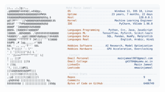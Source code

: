 <picture>
  <source srcset="https://raw.githubusercontent.com/mmazinjameel/mmazinjameel/main/dark_mode.svg?v=1751062202" media="(prefers-color-scheme: dark)">
  <img src="https://raw.githubusercontent.com/mmazinjameel/mmazinjameel/main/light_mode.svg?v=1751062202">
</picture>
